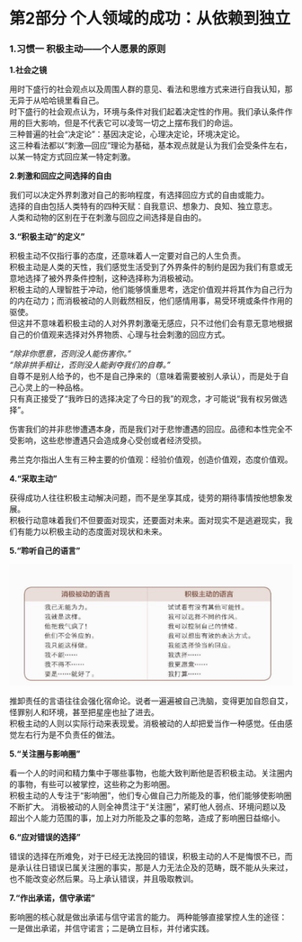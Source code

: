 # 第2部分 个人领域的成功：从依赖到独立  

### **1.习惯一 积极主动——个人愿景的原则**  

**1.社会之镜**       

用时下盛行的社会观点以及周围人群的意见、看法和思维方式来进行自我认知，那无异于从哈哈镜里看自己。  
时下盛行的社会观点认为，环境与条件对我们起着决定性的作用。我们承认条件作用的巨大影响，但是不代表它可以凌驾一切之上摆布我们的命运。  
三种普遍的社会“决定论”：基因决定论，心理决定论，环境决定论。   
这三种看法都以“刺激—回应”理论为基础，基本观点就是认为我们会受条件左右，以某一特定方式回应某一特定刺激。  

**2.刺激和回应之间选择的自由**   

我们可以决定外界刺激对自己的影响程度，有选择回应方式的自由或能力。  
选择的自由包括人类特有的四种天赋：自我意识、想象力、良知、独立意志。   
人类和动物的区别在于在刺激与回应之间选择是自由的。   

**3.“积极主动”的定义”**   

积极主动不仅指行事的态度，还意味着人一定要对自己的人生负责。  
积极主动是人类的天性，我们感觉生活受到了外界条件的制约是因为我们有意或无意地选择了被外界条件控制，这种选择称为消极被动。  
积极主动的人理智胜于冲动，他们能够慎重思考，选定价值观并将其作为自己行为的内在动力；而消极被动的人则截然相反，他们感情用事，易受环境或条件作用的驱使。  
但这并不意味着积极主动的人对外界刺激毫无感应，只不过他们会有意无意地根据自己的价值观来选择对外界物质、心理与社会刺激的回应方式。  

*“除非你愿意，否则没人能伤害你。”*  
*“除非拱手相让，否则没人能剥夺我们的自尊。”*  
 自尊不是别人给予的，也不是自己挣来的（意味着需要被别人承认），而是处于自己心灵上的一种品格。  
只有真正接受了“我昨日的选择决定了今日的我”的观念，才可能说“我有权另做选择”。  
  
伤害我们的并非悲惨遭遇本身，而是我们对于悲惨遭遇的回应。品德和本性完全不受影响，这些悲惨遭遇只会造成身心受创或者经济受损。  
  
弗兰克尔指出人生有三种主要的价值观：经验价值观，创造价值观，态度价值观。  

**4.“采取主动”**  

获得成功人往往积极主动解决问题，而不是坐享其成，徒劳的期待事情按他想象发展。  
积极行动意味着我们不但要面对现实，还要面对未来。面对现实不是逃避现实，我们有能力以积极主动的态度面对现状和未来。    

**5.“聆听自己的语言”**  

![消极的语言和积极的语言](https://github.com/wangyuchaogeek/ReadingNotes/blob/master/%E9%AB%98%E6%95%88%E8%83%BD%E4%BA%BA%E5%A3%AB%E7%9A%84%E4%B8%83%E4%B8%AA%E4%B9%A0%E6%83%AF/images/%E6%B6%88%E6%9E%81%E4%B8%8E%E7%A7%AF%E6%9E%81%E7%9A%84%E8%AF%AD%E8%A8%80.png?raw=true) 

推卸责任的言语往往会强化宿命论。说者一遍遍被自己洗脑，变得更加自怨自艾，怪罪别人和环境，甚至把星座也扯了进去。  
积极主动的人则以实际行动来表现爱。消极被动的人却把爱当作一种感觉。任由感觉左右行为是不负责任的做法。  

**5.“关注圈与影响圈”**   

看一个人的时间和精力集中于哪些事物，也能大致判断他是否积极主动。关注圈内的事物，有些可以被掌控，这些称之为影响圈。    
积极主动的人专注于“影响圈”，他们专心做自己力所能及的事，他们能够使影响圈不断扩大。
消极被动的人则全神贯注于“关注圈”，紧盯他人弱点、环境问题以及超出个人能力范围的事，加上对力所能及之事的忽略，造成了影响圈日益缩小。  

**6.“应对错误的选择”**   

错误的选择在所难免，对于已经无法挽回的错误，积极主动的人不是悔恨不已，而是承认往日错误已属关注圈的事实，那是人力无法企及的范畴，既不能从头来过，也不能改变必然后果。马上承认错误，并且吸取教训。    

**7.“作出承诺，信守承诺”**   

影响圈的核心就是做出承诺与信守诺言的能力。
两种能够直接掌控人生的途径：一是做出承诺，并信守诺言；二是确立目标，并付诸实践。  
























 






















 




